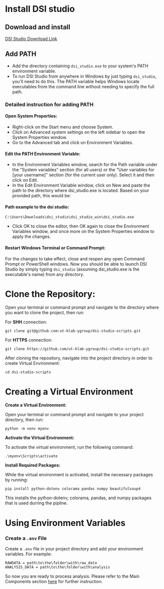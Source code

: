 # Install DSI studio
## Download and install

[DSI Studio Download Link](https://dsi-studio.labsolver.org/download.html)
## Add PATH
* Add the directory containing `dsi_studio.exe` to your system's PATH environment variable.
* To run DSI Studio from anywhere in Windows by just typing `dsi_studio`, you'll need to do this. The PATH variable helps Windows locate executables from the command line without needing to specify the full path.
### Detailed instruction for adding PATH
#### Open System Properties:

- Right-click on the Start menu and choose System.
- Click on Advanced system settings on the left sidebar to open the System Properties window.
- Go to the Advanced tab and click on Environment Variables.

#### Edit the PATH Environment Variable:

- In the Environment Variables window, search for the Path variable under the "System variables" section (for all users) or the "User variables for [your username]" section (for the current user only). Select it and then click on Edit.
- In the Edit Environment Variable window, click on New and paste the path to the directory where dsi_studio.exe is located. Based on your provided path, this would be:

#### Path example to the dsi studio:

```
C:\Users\Downloads\dsi_studio\dsi_studio_win\dsi_studio.exe
```

- Click OK to close the editor, then OK again to close the Environment Variables window, and once more on the System Properties window to apply the changes.

#### Restart Windows Terminal or Command Prompt:

For the changes to take effect, close and reopen any open Command Prompt or PowerShell windows. Now you should be able to launch DSI Studio by simply typing `dsi_studio` (assuming dsi_studio.exe is the executable's name) from any directory.

# Clone the Repository:

Open your terminal or command prompt and navigate to the directory where you want to clone the project, then run:


For **SHH** connection:

```
git clone git@github.com:ut-klab-ygroup/dsi-studio-scripts.git
```

For **HTTPS** connection:

```
git clone https://github.com/ut-klab-ygroup/dsi-studio-scripts.git
```

After cloning the repository, navigate into the project directory in order to create Virtual Environment:

```
cd dsi-studio-scripts
```

# Creating a Virtual Environment

**Create a Virtual Environment:**

Open your terminal or command prompt and navigate to your project directory, then run:

```
python -m venv myenv
```

**Activate the Virtual Environment:**

To activate the virtual environment, run the following command:

```
.\myenv\Scripts\activate
```

**Install Required Packages:**

While the virtual environment is activated, install the necessary packages by running:

```
pip install python-dotenv colorama pandas numpy beautifulsoup4
```

This installs the python-dotenv, colorama, pandas, and numpy packages that is used durring the pipline. 

# Using Environment Variables

### Create a `.env` File

Create a `.env` file in your project directory and add your environment variables. For example:

```
RAWDATA = path\to\the\folder\with\raw_data
ANALYSIS_DATA = path\to\the\folder\with\analysis
```

So now you are ready to process analysis. Please refer to the Main Components section [here](../README.md) for further instruction.